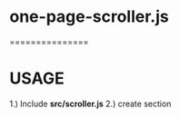 # one-page-scroller.js
===============

USAGE
=============================

1.) Include **src/scroller.js**
2.) create section
```

```

